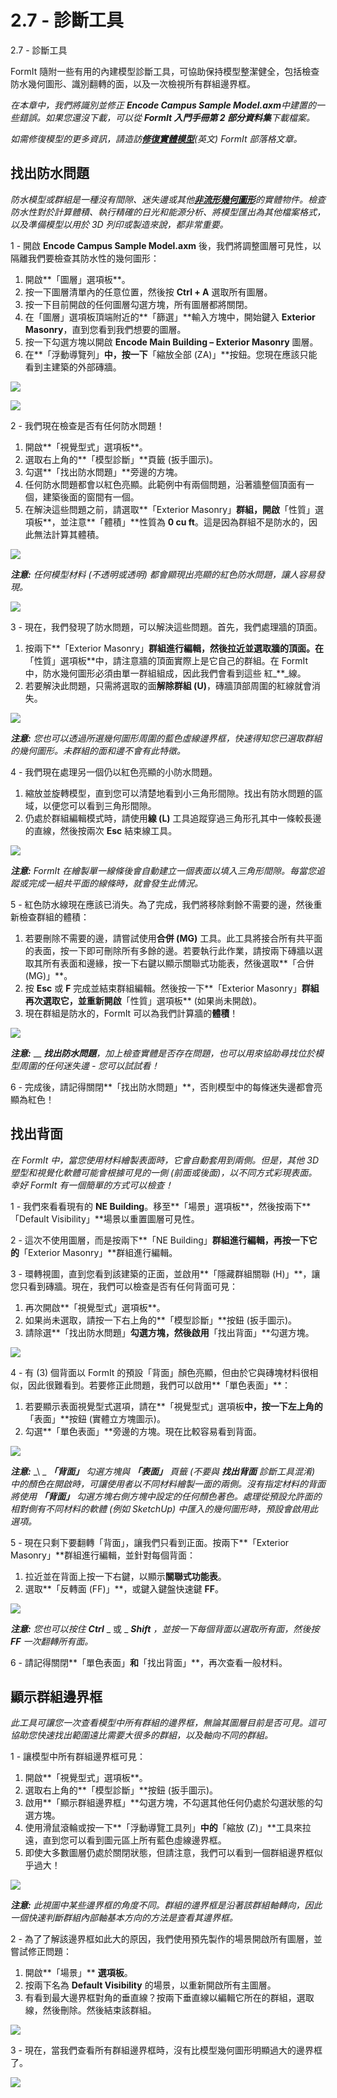 # 2.7 - 診斷工具

2.7 - 診斷工具

FormIt 隨附一些有用的內建模型診斷工具，可協助保持模型整潔健全，包括檢查防水幾何圖形、識別翻轉的面，以及一次檢視所有群組邊界框。

_在本章中，我們將識別並修正_ _**Encode Campus Sample Model.axm**中建置的一些錯誤。如果您還沒下載，可以從_ _**FormIt 入門手冊第 2 部分資料集**下載檔案。_

_如需修復模型的更多資訊，請造訪_[_**修復實體模型**_](https://formit.autodesk.com/blog/post/repairing-solid-models)_(英文) FormIt 部落格文章。_

## 找出防水問題

_防水模型或群組是一種沒有間隙、迷失邊或其他_[_**非流形幾何圖形**_](https://knowledge.autodesk.com/zh-hans/support/maya/learn-explore/caas/CloudHelp/cloudhelp/2016/CHS/Maya/files/GUID-8E97CEF7-1CFE-4838-B4B7-59F526E21AB2-htm.html)_的實體物件。檢查防水性對於計算體積、執行精確的日光和能源分析、將模型匯出為其他檔案格式，以及準備模型以用於 3D 列印或製造來說，都非常重要。_

1 - 開啟 **Encode Campus Sample Model.axm** 後，我們將調整圖層可見性，以隔離我們要檢查其防水性的幾何圖形：

1. 開啟**「圖層」選項板**。
2. 按一下圖層清單內的任意位置，然後按 **Ctrl + A** 選取所有圖層。
3. 按一下目前開啟的任何圖層勾選方塊，所有圖層都將關閉。
4. 在「圖層」選項板頂端附近的**「篩選」**輸入方塊中，開始鍵入 **Exterior Masonry**，直到您看到我們想要的圖層。
5. 按一下勾選方塊以開啟 **Encode Main Building – Exterior Masonry** 圖層。
6. 在**「浮動導覽列」**中，按一下**「縮放全部 (ZA)」**按鈕。您現在應該只能看到主建築的外部磚牆。

![](<../../.gitbook/assets/0 (18) (1).png>)

![](<../../.gitbook/assets/1 (8) (1).png>)

2 - 我們現在檢查是否有任何防水問題！

1. 開啟**「視覺型式」選項板**。
2. 選取右上角的**「模型診斷」**頁籤 (扳手圖示)。
3. 勾選**「找出防水問題」**旁邊的方塊。
4. 任何防水問題都會以紅色亮顯。此範例中有兩個問題，沿著牆整個頂面有一個，建築後面的窗間有一個。
5. 在解決這些問題之前，請選取**「Exterior Masonry」**群組，開啟**「性質」選項板**，並注意**「體積」**性質為 **0 cu ft**。這是因為群組不是防水的，因此無法計算其體積。

![](<../../.gitbook/assets/2 (16).png>)

_**注意:**_ _任何模型材料 (不透明或透明) 都會顯現出亮顯的紅色防水問題，讓人容易發現。_

![](<../../.gitbook/assets/3 (5) (1).png>)

3 - 現在，我們發現了防水問題，可以解決這些問題。首先，我們處理牆的頂面。

1. 按兩下**「Exterior Masonry」**群組進行編輯，然後拉近並選取牆的頂面。在**「性質」選項板**中，請注意牆的頂面實際上是它自己的群組。在 FormIt 中，防水幾何圖形必須由單一群組組成，因此我們會看到這些 紅_\*\*_線。
2. 若要解決此問題，只需將選取的面**解除群組 (U)**，磚牆頂部周圍的紅線就會消失。

![](<../../.gitbook/assets/watertightness\_8\_fixed\_combined\_annotated (1).png>)

_**注意:**_ _您也可以透過所選幾何圖形周圍的藍色虛線邊界框，快速得知您已選取群組的幾何圖形。未群組的面和邊不會有此特徵。_

4 - 我們現在處理另一個仍以紅色亮顯的小防水問題。

1. 縮放並旋轉模型，直到您可以清楚地看到小三角形間隙。找出有防水問題的區域，以便您可以看到三角形間隙。
2. 仍處於群組編輯模式時，請使用**線 (L)** 工具追蹤穿過三角形孔其中一條較長邊的直線，然後按兩次 **Esc** 結束線工具。

![](<../../.gitbook/assets/5 (9).png>)

_**注意:**_ _FormIt 在繪製單一線條後會自動建立一個表面以填入三角形間隙。每當您追蹤或完成一組共平面的線條時，就會發生此情況。_

5 - 紅色防水線現在應該已消失。為了完成，我們將移除剩餘不需要的邊，然後重新檢查群組的體積：

1. 若要刪除不需要的邊，請嘗試使用**合併 (MG)** 工具。此工具將接合所有共平面的表面，按一下即可刪除所有多餘的邊。若要執行此作業，請按兩下磚牆以選取其所有表面和邊緣，按一下右鍵以顯示關聯式功能表，然後選取**「合併 (MG)」**。
2. 按 **Esc** 或 **F** 完成並結束群組編輯。然後按一下**「Exterior Masonry」**群組再次選取它，並重新開啟**「性質」選項板** (如果尚未開啟)。
3. 現在群組是防水的，FormIt 可以為我們計算牆的**體積**！

![](<../../.gitbook/assets/6 (10) (1).png>)

_**注意:**_ __ _**找出防水問題**，加上檢查實體是否存在問題，也可以用來協助尋找位於模型周圍的任何迷失邊 - 您可以試試看！_

6 - 完成後，請記得關閉**「找出防水問題」**，否則模型中的每條迷失邊都會亮顯為紅色！

## 找出背面

_在 FormIt 中，當您使用材料繪製表面時，它會自動套用到兩側。但是，其他 3D 塑型和視覺化軟體可能會根據可見的一側 (前面或後面)，以不同方式彩現表面。幸好 FormIt 有一個簡單的方式可以檢查！_

1 - 我們來看看現有的 **NE Building**。移至**「場景」選項板**，然後按兩下**「Default Visibility」**場景以重置圖層可見性。

2 - 這次不使用圖層，而是按兩下**「NE Building」**群組進行編輯，再按一下它的**「Exterior Masonry」**群組進行編輯。

3 - 環轉視圖，直到您看到該建築的正面，並啟用**「隱藏群組關聯 (H)」**，讓您只看到磚牆。現在，我們可以檢查是否有任何背面可見：

1. 再次開啟**「視覺型式」選項板**。
2. 如果尚未選取，請按一下右上角的**「模型診斷」**按鈕 (扳手圖示)。
3. 請除選**「找出防水問題」**勾選方塊，然後啟用**「找出背面」**勾選方塊。

![](<../../.gitbook/assets/7 (2).png>)

4 - 有 (3) 個背面以 FormIt 的預設「背面」顏色亮顯，但由於它與磚塊材料很相似，因此很難看到。若要修正此問題，我們可以啟用**「單色表面」**：

1. 若要顯示表面視覺型式選項，請在**「視覺型式」選項板**中，按一下左上角的**「表面」**按鈕 (實體立方塊圖示)。
2. 勾選**「單色表面」**旁邊的方塊。現在比較容易看到背面。

![](<../../.gitbook/assets/8 (4).png>)

_**注意:**_ _\ \_ _**「背面」**_ _勾選方塊與_ _**「表面」**_ _頁籤 (不要與_ _**找出背面**_ _診斷工具混淆) 中的顏色在開啟時，可讓使用者以不同材料繪製一面的兩側。沒有指定材料的背面將使用_ _**「背面」**_ _勾選方塊右側方塊中設定的任何顏色著色。處理從預設允許面的相對側有不同材料的軟體 (例如 SketchUp) 中匯入的幾何圖形時，預設會啟用此選項。_

5 - 現在只剩下要翻轉「背面」，讓我們只看到正面。按兩下**「Exterior Masonry」**群組進行編輯，並針對每個背面：

1. 拉近並在背面上按一下右鍵，以顯示**關聯式功能表**。
2. 選取**「反轉面 (FF)」**，或鍵入鍵盤快速鍵 **FF**。

![](<../../.gitbook/assets/9 (2).png>)

_**注意:**_ _您也可以按住_ _**Ctrl**_ _ 或 _ _**Shift**_ _，並按一下每個背面以選取所有面，然後按_ _**FF** 一次翻轉所有面。_

6 - 請記得關閉**「單色表面」**和**「找出背面」**，再次查看一般材料。

## 顯示群組邊界框

_此工具可讓您一次查看模型中所有群組的邊界框，無論其圖層目前是否可見。這可協助您快速找出範圍遠比需要大很多的群組，以及軸向不同的群組。_

1 - 讓模型中所有群組邊界框可見：

1. 開啟**「視覺型式」選項板**。
2. 選取右上角的**「模型診斷」**按鈕 (扳手圖示)。
3. 啟用**「顯示群組邊界框」**勾選方塊，不勾選其他任何仍處於勾選狀態的勾選方塊。
4. 使用滑鼠滾輪或按一下**「浮動導覽工具列」**中的**「縮放 (Z)」**工具來拉遠，直到您可以看到圖元區上所有藍色虛線邊界框。
5. 即使大多數圖層仍處於關閉狀態，但請注意，我們可以看到一個群組邊界框似乎過大！

![](<../../.gitbook/assets/10 (4).png>)

_**注意:**_ _此視圖中某些邊界框的角度不同。群組的邊界框是沿著該群組軸轉向，因此一個快速判斷群組內部軸基本方向的方法是查看其邊界框。_

2 - 為了了解該邊界框如此大的原因，我們使用預先製作的場景開啟所有圖層，並嘗試修正問題：

1. 開啟**「場景」** **選項板**。
2. 按兩下名為 **Default Visibility** 的場景，以重新開啟所有主圖層。
3. 有看到最大邊界框對角的垂直線？按兩下垂直線以編輯它所在的群組，選取線，然後刪除。然後結束該群組。

![](<../../.gitbook/assets/11 (4) (1).png>)

3 - 現在，當我們查看所有群組邊界框時，沒有比模型幾何圖形明顯過大的邊界框了。

![](<../../.gitbook/assets/12 (5).png>)
